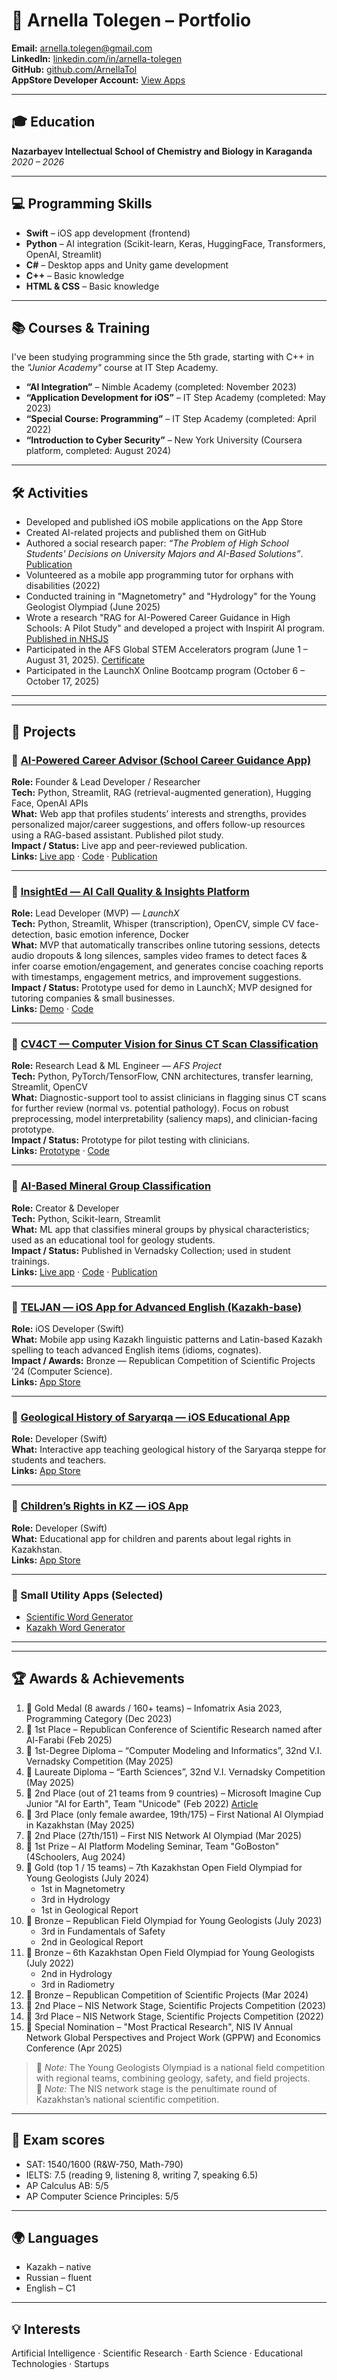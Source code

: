# 🌟 Arnella Tolegen – Portfolio

**Email:** arnella.tolegen@gmail.com  
**LinkedIn:** [linkedin.com/in/arnella-tolegen](https://www.linkedin.com/in/arnella-tolegen-bb3a90320?utm_source=share&utm_campaign=share_via&utm_content=profile&utm_medium=ios_app)  
**GitHub:** [github.com/ArnellaTol](https://github.com/ArnellaTol)  
**AppStore Developer Account:** [View Apps](https://apps.apple.com/kz/developer/asel-zhanbekova/id1660220813)

---

## 🎓 Education
**Nazarbayev Intellectual School of Chemistry and Biology in Karaganda**  
_2020 – 2026_

---

## 💻 Programming Skills
- **Swift** – iOS app development (frontend)  
- **Python** – AI integration (Scikit-learn, Keras, HuggingFace, Transformers, OpenAI, Streamlit)  
- **C#** – Desktop apps and Unity game development  
- **C++** – Basic knowledge  
- **HTML & CSS** – Basic knowledge

---

## 📚 Courses & Training
I've been studying programming since the 5th grade, starting with C++ in the *"Junior Academy"* course at IT Step Academy.

- **“AI Integration”** – Nimble Academy (completed: November 2023)  
- **“Application Development for iOS”** – IT Step Academy (completed: May 2023)  
- **“Special Course: Programming”** – IT Step Academy (completed: April 2022)  
- **“Introduction to Cyber Security”** – New York University (Coursera platform, completed: August 2024)

---

## 🛠️ Activities
- Developed and published iOS mobile applications on the App Store  
- Created AI-related projects and published them on GitHub  
- Authored a social research paper: *“The Problem of High School Students' Decisions on University Majors and AI-Based Solutions”*. [Publication](https://drive.google.com/file/d/13dyajhjA9qPpByiBlhnCf2JHs-DdPeJh/view?usp=share_link)
- Volunteered as a mobile app programming tutor for orphans with disabilities (2022)
- Conducted training in "Magnetometry" and "Hydrology" for the Young Geologist Olympiad (June 2025)  
- Wrote a research "RAG for AI-Powered Career Guidance in High Schools: A Pilot Study" and developed a project with Inspirit AI program. [Published in NHSJS](https://nhsjs.com/2025/rag-for-ai-powered-career-guidance-in-high-schools-a-pilot-study/)
- Participated in the AFS Global STEM Accelerators program (June 1 – August 31, 2025). [Certificate](https://drive.google.com/file/d/1VKcYxrGr6n52JJBrrBg7DIaeCm1IJMCO/view?usp=drivesdk) 
- Participated in the LaunchX Online Bootcamp program (October 6 – October 17, 2025)

---
---

## 🚀 Projects

### 🔹 [AI-Powered Career Advisor (School Career Guidance App)](https://github.com/ArnellaTol/school-career-guidance-app)  
**Role:** Founder & Lead Developer / Researcher  
**Tech:** Python, Streamlit, RAG (retrieval-augmented generation), Hugging Face, OpenAI APIs  
**What:** Web app that profiles students’ interests and strengths, provides personalized major/career suggestions, and offers follow-up resources using a RAG-based assistant. Published pilot study.  
**Impact / Status:** Live app and peer-reviewed publication.  
**Links:** [Live app](https://school-career-guidance-app.streamlit.app/) · [Code](https://github.com/ArnellaTol/school-career-guidance-app) · [Publication](https://nhsjs.com/2025/rag-for-ai-powered-career-guidance-in-high-schools-a-pilot-study/)

---

### 🔹 [InsightEd — AI Call Quality & Insights Platform](https://github.com/ArnellaTol/InsightEd)  
**Role:** Lead Developer (MVP) — *LaunchX*  
**Tech:** Python, Streamlit, Whisper (transcription), OpenCV, simple CV face-detection, basic emotion inference, Docker  
**What:** MVP that automatically transcribes online tutoring sessions, detects audio dropouts & long silences, samples video frames to detect faces & infer coarse emotion/engagement, and generates concise coaching reports with timestamps, engagement metrics, and improvement suggestions.  
**Impact / Status:** Prototype used for demo in LaunchX; MVP designed for tutoring companies & small businesses.  
**Links:** [Demo](https://insighted-mvp.streamlit.app/) · [Code](https://github.com/ArnellaTol/InsightEd)

---

### 🔹 [CV4CT — Computer Vision for Sinus CT Scan Classification](https://github.com/ArnellaTol/cv4ct)  
**Role:** Research Lead & ML Engineer — *AFS Project*  
**Tech:** Python, PyTorch/TensorFlow, CNN architectures, transfer learning, Streamlit, OpenCV  
**What:** Diagnostic-support tool to assist clinicians in flagging sinus CT scans for further review (normal vs. potential pathology). Focus on robust preprocessing, model interpretability (saliency maps), and clinician-facing prototype.  
**Impact / Status:** Prototype for pilot testing with clinicians.  
**Links:** [Prototype](https://cv4ctapp.streamlit.app/) · [Code](https://github.com/ArnellaTol/cv4ct)

---

### 🔹 [AI-Based Mineral Group Classification](https://github.com/ArnellaTol/Mineral_group_classification)  
**Role:** Creator & Developer  
**Tech:** Python, Scikit-learn, Streamlit  
**What:** ML app that classifies mineral groups by physical characteristics; used as an educational tool for geology students.  
**Impact / Status:** Published in Vernadsky Collection; used in student trainings.  
**Links:** [Live app](https://mineralgroupclassification.streamlit.app/) · [Code](https://github.com/ArnellaTol/Mineral_group_classification) · [Publication](https://vernadsky.info/files/2025/works.pdf)

---

### 🔹 [TELJAN — iOS App for Advanced English (Kazakh-base)](https://apps.apple.com/kz/app/teljan/id6469358403)  
**Role:** iOS Developer (Swift)  
**What:** Mobile app using Kazakh linguistic patterns and Latin-based Kazakh spelling to teach advanced English items (idioms, cognates).  
**Impact / Awards:** Bronze — Republican Competition of Scientific Projects ’24 (Computer Science).  
**Links:** [App Store](https://apps.apple.com/kz/app/teljan/id6469358403)

---

### 🔹 [Geological History of Saryarqa — iOS Educational App](https://apps.apple.com/kz/app/geological-history-of-saryarqa/id6450415302)  
**Role:** Developer (Swift)  
**What:** Interactive app teaching geological history of the Saryarqa steppe for students and teachers.  
**Links:** [App Store](https://apps.apple.com/kz/app/geological-history-of-saryarqa/id6450415302)

---

### 🔹 [Children’s Rights in KZ — iOS App](https://apps.apple.com/kz/app/childrens-rights-in-kz/id6479046742)  
**Role:** Developer (Swift)  
**What:** Educational app for children and parents about legal rights in Kazakhstan.  
**Links:** [App Store](https://apps.apple.com/kz/app/childrens-rights-in-kz/id6479046742)

---

### 🔹 Small Utility Apps (Selected)
- [Scientific Word Generator](https://apps.apple.com/kz/app/scientific-word-generator/id1660260312)  
- [Kazakh Word Generator](https://apps.apple.com/kz/app/%D2%9B%D0%B0%D0%B7%D0%B0%D2%9B%D1%88%D0%B0-%D1%81%D3%A9%D0%B7-%D0%B3%D0%B5%D0%BD%D0%B5%D1%80%D0%B0%D1%82%D0%BE%D1%80%D1%8B/id6447484786)

---
---

## 🏆 Awards & Achievements

1. 🥇 Gold Medal (8 awards / 160+ teams) – Infomatrix Asia 2023, Programming Category (Dec 2023)
2. 🥇 1st Place – Republican Conference of Scientific Research named after Al-Farabi (Feb 2025)
3. 🏅 1st-Degree Diploma – “Computer Modeling and Informatics”, 32nd V.I. Vernadsky Competition (May 2025)
4. 🏅 Laureate Diploma – “Earth Sciences”, 32nd V.I. Vernadsky Competition (May 2025)
5. 🥈 2nd Place (out of 21 teams from 9 countries) – Microsoft Imagine Cup Junior "AI for Earth", Team "Unicode" (Feb 2022) [Article](https://news.microsoft.com/en-cee/2022/04/27/teams-from-latvia-kazakhstan-and-bulgaria-are-the-winners-of-the-2022-imagine-cup-junior-virtual-ai-hackathons-series/)
6. 🥉 3rd Place (only female awardee, 19th/175) – First National AI Olympiad in Kazakhstan (May 2025)
7. 🥈 2nd Place (27th/151) – First NIS Network AI Olympiad (Mar 2025)
8. 🥇 1st Prize – AI Platform Modeling Seminar, Team "GoBoston" (4Schoolers, Aug 2024)
9. 🥇 Gold (top 1 / 15 teams) – 7th Kazakhstan Open Field Olympiad for Young Geologists (July 2024)  
   - 1st in Magnetometry  
   - 3rd in Hydrology  
   - 1st in Geological Report
10. 🥉 Bronze – Republican Field Olympiad for Young Geologists (July 2023)  
    - 3rd in Fundamentals of Safety  
    - 2nd in Geological Report  
11. 🥉 Bronze – 6th Kazakhstan Open Field Olympiad for Young Geologists (July 2022)  
    - 2nd in Hydrology  
    - 3rd in Radiometry  
12. 🥉 Bronze – Republican Competition of Scientific Projects (Mar 2024)  
13. 🥈 2nd Place – NIS Network Stage, Scientific Projects Competition (2023)  
14. 🥉 3rd Place – NIS Network Stage, Scientific Projects Competition (2022)  
15. 🏅 Special Nomination – "Most Practical Research", NIS IV Annual Network Global Perspectives and Project Work (GPPW) and Economics Conference (Apr 2025)

> 🧭 *Note:* The Young Geologists Olympiad is a national field competition with regional teams, combining geology, safety, and field projects.  
> 🧪 *Note:* The NIS network stage is the penultimate round of Kazakhstan’s national scientific competition.

---

## 📝 Exam scores
- SAT: 1540/1600 (R&W-750, Math-790)
- IELTS: 7.5 (reading 9, listening 8, writing 7, speaking 6.5)
- AP Calculus AB: 5/5
- AP Computer Science Principles: 5/5

---

## 🌍 Languages
- Kazakh – native  
- Russian – fluent  
- English – C1

---

## 💡 Interests
Artificial Intelligence · Scientific Research · Earth Science · Educational Technologies · Startups
